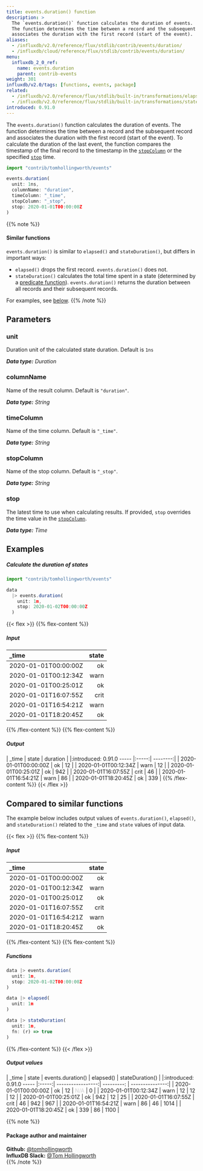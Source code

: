 ```yaml
---
title: events.duration() function
description: >
  The `events.duration()` function calculates the duration of events.
  The function determines the time between a record and the subsequent record and
  associates the duration with the first record (start of the event).
aliases:
  - /influxdb/v2.0/reference/flux/stdlib/contrib/events/duration/
  - /influxdb/cloud/reference/flux/stdlib/contrib/events/duration/
menu:
  influxdb_2_0_ref:
    name: events.duration
    parent: contrib-events
weight: 301
influxdb/v2.0/tags: [functions, events, package]
related:
  - /influxdb/v2.0/reference/flux/stdlib/built-in/transformations/elapsed/
  - /influxdb/v2.0/reference/flux/stdlib/built-in/transformations/stateduration/
introduced: 0.91.0
---
```


The `events.duration()` function calculates the duration of events.
The function determines the time between a record and the subsequent record and
associates the duration with the first record (start of the event).
To calculate the duration of the last event, the function compares the timestamp
of the final record to the timestamp in the [`stopColumn`](#stopcolumn) or the
specified [`stop`](#stop) time.

```js
import "contrib/tomhollingworth/events"

events.duration(
  unit: 1ns,
  columnName: "duration",
  timeColumn: "_time",
  stopColumn: "_stop",
  stop: 2020-01-01T00:00:00Z
)
```

{{% note %}}
#### Similar functions
`events.duration()` is similar to `elapsed()` and `stateDuration()`, but differs
in important ways:

- `elapsed()` drops the first record. `events.duration()` does not.
- `stateDuration()` calculates the total time spent in a state (determined by a
  [predicate function](/influxdb/v2.0/reference/glossary/#predicate-function)).
  `events.duration()` returns the duration between all records and their subsequent records.

For examples, see [below](#compared-to-similar-functions).
{{% /note %}}

## Parameters

### unit
Duration unit of the calculated state duration.
Default is `1ns`

_**Data type:** Duration_

### columnName
Name of the result column.
Default is `"duration"`.

_**Data type:** String_

### timeColumn
Name of the time column.
Default is `"_time"`.

_**Data type:** String_

### stopColumn
Name of the stop column.
Default is `"_stop"`.

_**Data type:** String_

### stop
The latest time to use when calculating results.
If provided, `stop` overrides the time value in the [`stopColumn`](#stopcolumn).

_**Data type:** Time_

## Examples

##### Calculate the duration of states
```js
import "contrib/tomhollingworth/events"

data
  |> events.duration(
    unit: 1m,
    stop: 2020-01-02T00:00:00Z
  )
```

{{< flex >}}
{{% flex-content %}}
##### Input
| _time                | state |
|:-----                | -----:|
| 2020-01-01T00:00:00Z | ok    |
| 2020-01-01T00:12:34Z | warn  |
| 2020-01-01T00:25:01Z | ok    |
| 2020-01-01T16:07:55Z | crit  |
| 2020-01-01T16:54:21Z | warn  |
| 2020-01-01T18:20:45Z | ok    |
{{% /flex-content %}}
{{% flex-content %}}
##### Output
| _time                | state | duration |
|:introduced: 0.91.0
-----                |:-----:| --------:|
| 2020-01-01T00:00:00Z | ok    | 12       |
| 2020-01-01T00:12:34Z | warn  | 12       |
| 2020-01-01T00:25:01Z | ok    | 942      |
| 2020-01-01T16:07:55Z | crit  | 46       |
| 2020-01-01T16:54:21Z | warn  | 86       |
| 2020-01-01T18:20:45Z | ok    | 339      |
{{% /flex-content %}}
{{< /flex >}}

## Compared to similar functions
The example below includes output values of `events.duration()`, `elapsed()`, and
`stateDuration()` related to the `_time` and `state` values of input data.

{{< flex >}}
{{% flex-content %}}
##### Input
| _time                | state |
|:-----                | -----:|
| 2020-01-01T00:00:00Z | ok    |
| 2020-01-01T00:12:34Z | warn  |
| 2020-01-01T00:25:01Z | ok    |
| 2020-01-01T16:07:55Z | crit  |
| 2020-01-01T16:54:21Z | warn  |
| 2020-01-01T18:20:45Z | ok    |
{{% /flex-content %}}
{{% flex-content %}}
##### Functions
```js
data |> events.duration(
  unit: 1m,
  stop: 2020-01-02T00:00:00Z
)

data |> elapsed(
  unit: 1m
)

data |> stateDuration(
  unit: 1m,
  fn: (r) => true
)
```
{{% /flex-content %}}
{{< /flex >}}

##### Output values
| _time                | state | events.duration() | elapsed()                           | stateDuration() |
|:introduced: 0.91.0
-----                |:-----:| -----------------:| ---------:                          | ---------------:|
| 2020-01-01T00:00:00Z | ok    | 12                | <span style="opacity:.2">N/A</span> | 0               |
| 2020-01-01T00:12:34Z | warn  | 12                | 12                                  | 12              |
| 2020-01-01T00:25:01Z | ok    | 942               | 12                                  | 25              |
| 2020-01-01T16:07:55Z | crit  | 46                | 942                                 | 967             |
| 2020-01-01T16:54:21Z | warn  | 86                | 46                                  | 1014            |
| 2020-01-01T18:20:45Z | ok    | 339               | 86                                  | 1100            |


{{% note %}}
#### Package author and maintainer
**Github:** [@tomhollingworth](https://github.com/tomhollingworth)  
**InfluxDB Slack:** [@Tom Hollingworth](https://influxdata.com/slack)  
{{% /note %}}
